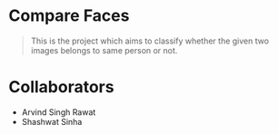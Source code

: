 # Compare Faces

> This is the project which aims to classify whether the given two images belongs to same person or not.

# Collaborators
- Arvind Singh Rawat
- Shashwat Sinha


